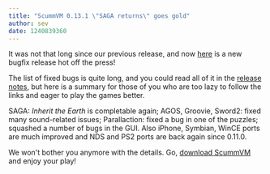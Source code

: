 ```yaml
---
title: "ScummVM 0.13.1 \"SAGA returns\" goes gold"
author: sev
date: 1240839360
---
```


It was not that long since our previous release, and now [here](/downloads/) is a new bugfix release hot off the press!

The list of fixed bugs is quite long, and you could read all of it in the [release notes](https://downloads.scummvm.org/frs/scummvm/0.13.1/ReleaseNotes), but here is a summary for those of you who are too lazy to follow the links and eager to play the games better.

SAGA: *Inherit the Earth* is completable again; AGOS, Groovie, Sword2: fixed many sound-related issues; Parallaction: fixed a bug in one of the puzzles; squashed a number of bugs in the GUI. Also iPhone, Symbian, WinCE ports are much improved and NDS and PS2 ports are back again since 0.11.0.

We won't bother you anymore with the details. Go, [download ScummVM](/downloads/) and enjoy your play!
